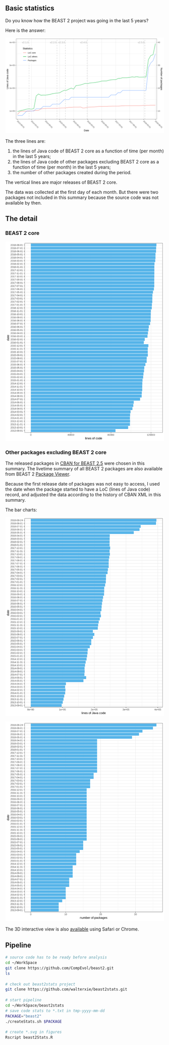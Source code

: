 ## Basic statistics

Do you know how the BEAST 2 project was going in the last 5 years? 

Here is the answer:

![Basic statistics](figures/beast2-stats-every6m.svg)

The three lines are:
1. the lines of Java code of BEAST 2 core as a function of time (per month) in the last 5 years;
2. the lines of Java code of other packages excluding BEAST 2 core as a function of time (per month) in the last 5 years;
3. the number of other packages created during the period.

The vertical lines are major releases of BEAST 2 core.

The data was collected at the first day of each month. 
But there were two packages not included in this summary because the source code was not available by then.

## The detail

### BEAST 2 core 

![BEAST 2 core](figures/beast2.svg)

### Other packages excluding BEAST 2 core

The released packages in [CBAN for BEAST 2.5](https://github.com/CompEvol/CBAN/raw/master/packages2.5.xml) 
were chosen in this summary.
The livetime summary of all BEAST 2 packages are also available from BEAST 2 
[Package Viewer](https://compevol.github.io/CBAN/).

Because the first release date of packages was not easy to access, 
I used the date when the package started to have a LoC (lines of Java code) record, 
and adjusted the data according to the history of CBAN XML in this summary.

The bar charts:

![packages LoC](figures/other-packages-LoC.svg)

![packages NoP](figures/other-packages-NoP.svg)

The 3D interactive view is also [available](https://walterxie.github.io/beast2stats/3d) using Safari or Chrome.


## Pipeline

```bash
# source code has to be ready before analysis
cd ~/WorkSpace
git clone https://github.com/CompEvol/beast2.git
ls

# check out beast2stats project
git clone https://github.com/walterxie/beast2stats.git

# start pipeline
cd ~/WorkSpace/beast2stats
# save code stats to *.txt in tmp-yyyy-mm-dd
PACKAGE="beast2"
./createStats.sh $PACKAGE

# create *.svg in figures
Rscript beast2Stats.R
```

